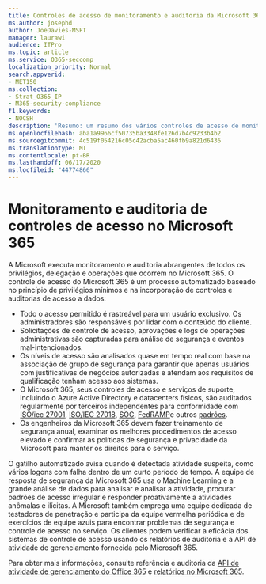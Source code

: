 ```yaml
---
title: Controles de acesso de monitoramento e auditoria da Microsoft 365
ms.author: josephd
author: JoeDavies-MSFT
manager: laurawi
audience: ITPro
ms.topic: article
ms.service: O365-seccomp
localization_priority: Normal
search.appverid:
- MET150
ms.collection:
- Strat_O365_IP
- M365-security-compliance
f1.keywords:
- NOCSH
description: 'Resumo: um resumo dos vários controles de acesso de monitoramento e auditoria disponíveis no Microsoft 365.'
ms.openlocfilehash: aba1a9966cf50735ba3348fe126d7b4c9233b4b2
ms.sourcegitcommit: 4c519f054216c05c42acba5ac460fb9a821d6436
ms.translationtype: MT
ms.contentlocale: pt-BR
ms.lasthandoff: 06/17/2020
ms.locfileid: "44774866"
---
```

# <a name="monitoring-and-auditing-access-controls-in-microsoft-365"></a>Monitoramento e auditoria de controles de acesso no Microsoft 365

A Microsoft executa monitoramento e auditoria abrangentes de todos os privilégios, delegação e operações que ocorrem no Microsoft 365. O controle de acesso do Microsoft 365 é um processo automatizado baseado no princípio de privilégios mínimos e na incorporação de controles e auditorias de acesso a dados:

- Todo o acesso permitido é rastreável para um usuário exclusivo. Os administradores são responsáveis por lidar com o conteúdo do cliente.
- Solicitações de controle de acesso, aprovações e logs de operações administrativas são capturadas para análise de segurança e eventos mal-intencionados.
- Os níveis de acesso são analisados quase em tempo real com base na associação de grupo de segurança para garantir que apenas usuários com justificativas de negócios autorizadas e atendam aos requisitos de qualificação tenham acesso aos sistemas.
- O Microsoft 365, seus controles de acesso e serviços de suporte, incluindo o Azure Active Directory e datacenters físicos, são auditados regularmente por terceiros independentes para conformidade com [ISO/iec 27001](https://www.microsoft.com/TrustCenter/Compliance/iso-iec-27001), [ISO/IEC 27018](https://www.microsoft.com/TrustCenter/Compliance/iso-iec-27018), [SOC](https://www.microsoft.com/TrustCenter/Compliance/SOC), [FedRAMP](https://www.microsoft.com/TrustCenter/Compliance/FedRAMP)e outros [padrões](https://www.microsoft.com/TrustCenter/Compliance?service=Office#Icons).
- Os engenheiros da Microsoft 365 devem fazer treinamento de segurança anual, examinar os melhores procedimentos de acesso elevado e confirmar as políticas de segurança e privacidade da Microsoft para manter os direitos para o serviço.

O gatilho automatizado avisa quando é detectada atividade suspeita, como vários logons com falha dentro de um curto período de tempo. A equipe de resposta de segurança da Microsoft 365 usa o Machine Learning e a grande análise de dados para analisar e analisar a atividade, procurar padrões de acesso irregular e responder proativamente a atividades anômalas e ilícitas. A Microsoft também emprega uma equipe dedicada de testadores de penetração e participa da equipe vermelha periódica e de exercícios de equipe azuis para encontrar problemas de segurança e controle de acesso no serviço. Os clientes podem verificar a eficácia dos sistemas de controle de acesso usando os relatórios de auditoria e a API de atividade de gerenciamento fornecida pelo Microsoft 365.

Para obter mais informações, consulte referência e auditoria da [API de atividade de gerenciamento do Office 365](https://docs.microsoft.com/office/office-365-management-api/office-365-management-activity-api-reference) e [relatórios no Microsoft 365](office-365-auditing-and-reporting-overview.md).
